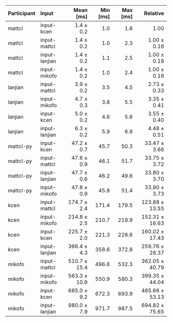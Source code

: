 | Participant | Input | Mean [ms] | Min [ms] | Max [ms] | Relative |
|:---|:---|---:|---:|---:|---:|
| mattcl | input-kcen | 1.4 ± 0.2 | 1.0 | 1.8 | 1.00 |
| mattcl | input-mattcl | 1.4 ± 0.2 | 1.0 | 2.3 | 1.00 ± 0.16 |
| mattcl | input-lanjian | 1.4 ± 0.2 | 1.1 | 2.5 | 1.00 ± 0.18 |
| mattcl | input-mikofo | 1.4 ± 0.2 | 1.0 | 2.4 | 1.00 ± 0.16 |
| lanjian | input-mattcl | 3.9 ± 0.2 | 3.5 | 4.5 | 2.73 ± 0.33 |
| lanjian | input-mikofo | 4.7 ± 0.3 | 3.8 | 5.5 | 3.35 ± 0.41 |
| lanjian | input-kcen | 5.0 ± 0.2 | 4.6 | 5.6 | 3.55 ± 0.40 |
| lanjian | input-lanjian | 6.3 ± 0.2 | 5.9 | 6.9 | 4.48 ± 0.51 |
| mattcl-py | input-kcen | 47.2 ± 0.7 | 45.7 | 50.3 | 33.47 ± 3.66 |
| mattcl-py | input-mattcl | 47.6 ± 0.9 | 46.1 | 51.7 | 33.75 ± 3.72 |
| mattcl-py | input-lanjian | 47.7 ± 0.6 | 46.2 | 49.6 | 33.80 ± 3.70 |
| mattcl-py | input-mikofo | 47.8 ± 0.9 | 45.8 | 51.4 | 33.90 ± 3.73 |
| kcen | input-mattcl | 174.7 ± 2.4 | 171.4 | 179.5 | 123.88 ± 13.55 |
| kcen | input-mikofo | 214.8 ± 2.5 | 210.7 | 219.9 | 152.31 ± 16.63 |
| kcen | input-kcen | 225.7 ± 2.0 | 221.3 | 228.6 | 160.02 ± 17.43 |
| kcen | input-lanjian | 366.4 ± 4.3 | 358.6 | 372.8 | 259.76 ± 28.37 |
| mikofo | input-mattcl | 510.7 ± 15.4 | 496.6 | 532.3 | 362.05 ± 40.79 |
| mikofo | input-mikofo | 563.3 ± 10.9 | 550.9 | 580.3 | 399.35 ± 44.04 |
| mikofo | input-kcen | 685.0 ± 9.2 | 672.3 | 693.9 | 485.66 ± 53.13 |
| mikofo | input-lanjian | 980.0 ± 7.9 | 971.7 | 987.5 | 694.82 ± 75.65 |
